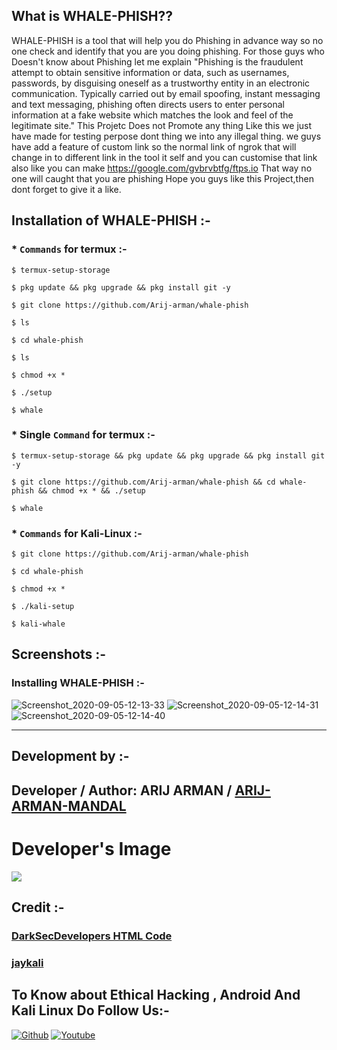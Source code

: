 

  
## What is WHALE-PHISH??
  
WHALE-PHISH is a tool that will help you do Phishing in advance way so no one check and identify that you are you doing phishing.
For those guys who Doesn't know about Phishing let me explain "Phishing is the fraudulent attempt to obtain sensitive information or data, such as usernames, passwords, by disguising oneself as a trustworthy entity in an electronic communication. Typically carried out by email spoofing, instant messaging and text messaging, phishing often directs users to enter personal information at a fake website which matches the look and feel of the legitimate site."
This Projetc Does not Promote any thing Like this we just have made for testing perpose dont thing we into any illegal thing.
we guys have add a feature of custom link so the normal link of ngrok that will change in to different link in the tool it self and you can customise that link also like you can make https://google.com/gvbrvbtfg/ftps.io
That way no one will caught that you are phishing
Hope you guys like this Project,then dont forget to give it a like.
  
## Installation of WHALE-PHISH :- 
  

### * `Commands` for termux :-
```
$ termux-setup-storage

$ pkg update && pkg upgrade && pkg install git -y

$ git clone https://github.com/Arij-arman/whale-phish

$ ls

$ cd whale-phish

$ ls

$ chmod +x *

$ ./setup

$ whale
```

### * Single `Command` for termux :-
```
$ termux-setup-storage && pkg update && pkg upgrade && pkg install git -y

$ git clone https://github.com/Arij-arman/whale-phish && cd whale-phish && chmod +x * && ./setup

$ whale
```
### * `Commands` for Kali-Linux :-
```
$ git clone https://github.com/Arij-arman/whale-phish

$ cd whale-phish

$ chmod +x *

$ ./kali-setup

$ kali-whale
```
## Screenshots :- 

### Installing WHALE-PHISH :-

![Screenshot_2020-09-05-12-13-33](https://user-images.githubusercontent.com/64035221/92299650-ec1eb600-ef71-11ea-8934-3dda718ea11d.jpg)
![Screenshot_2020-09-05-12-14-31](https://user-images.githubusercontent.com/64035221/92299657-f5a81e00-ef71-11ea-89ce-9c29dc09b04f.jpg)
![Screenshot_2020-09-05-12-14-40](https://user-images.githubusercontent.com/64035221/92299664-03f63a00-ef72-11ea-9b88-4faf157e727c.jpg)
***

## Development by :- 

## Developer / Author: ARIJ ARMAN / [ARIJ-ARMAN-MANDAL](https://github.com/Arij-arman/)
<h1> Developer's Image</h1>
<img src="https://avatars3.githubusercontent.com/u/67367001?s=460&u=a3584dda8e1795eb39f9670ca8197c120d2cc497&v=4">
  



## Credit :-

### [DarkSecDevelopers HTML Code](https://github.com/DarkSecDevelopers)

### [jaykali](https://github.com/jaykali)



## To Know about Ethical Hacking , Android And Kali Linux Do Follow Us:-

[![Github](https://github.frapsoft.com/social/github.png)](https://github.com/Arij-arman/)
[![Youtube](https://www.youtube.com/channel/UCJ5H4A3QAsIbQsVqfMBdZYQ)](<img src="https://www.freepnglogos.com/uploads/youtube-logo-png-images-0.png" width="200" alt="youtube logo png images" />)
